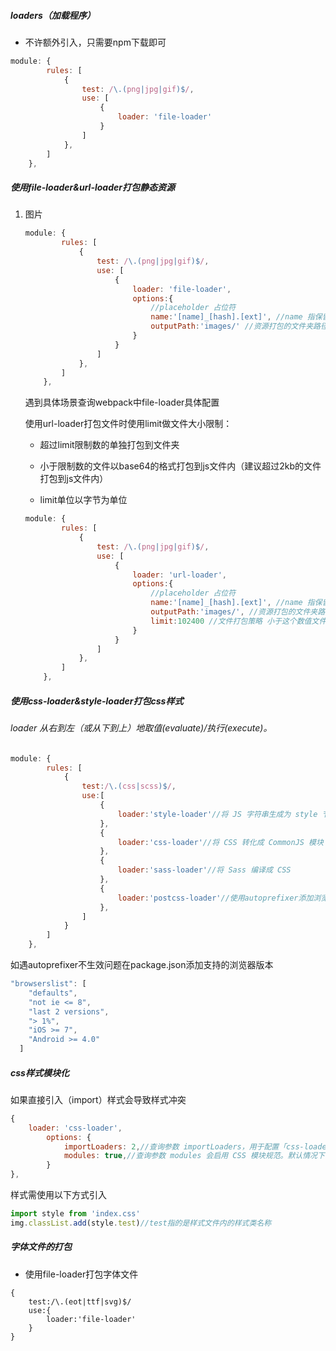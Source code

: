 ##### loaders（加载程序）

- 不许额外引入，只需要npm下载即可

```javascript
module: {
        rules: [
            {
                test: /\.(png|jpg|gif)$/,
                use: [
                    {
                        loader: 'file-loader'
                    }
                ]
            },
        ]
    },
```

##### 使用file-loader&url-loader打包静态资源

1. 图片

   ```javascript
   module: {
           rules: [
               {
                   test: /\.(png|jpg|gif)$/,
                   use: [
                       {
                           loader: 'file-loader',
                           options:{
                               //placeholder 占位符
                               name:'[name]_[hash].[ext]', //name 指保留原名字 ext 指原拓展名
                               outputPath:'images/' //资源打包的文件夹路径
                           }
                       }
                   ]
               },
           ]
       },
   ```

   遇到具体场景查询webpack中file-loader具体配置

   使用url-loader打包文件时使用limit做文件大小限制：

   - 超过limit限制数的单独打包到文件夹	

   - 小于限制数的文件以base64的格式打包到js文件内（建议超过2kb的文件打包到js文件内）

   - limit单位以字节为单位 

   ```javascript
   module: {
           rules: [
               {
                   test: /\.(png|jpg|gif)$/,
                   use: [
                       {
                           loader: 'url-loader',
                           options:{
                               //placeholder 占位符
                               name:'[name]_[hash].[ext]', //name 指保留原名字 ext 指原拓展名
                               outputPath:'images/', //资源打包的文件夹路径
                               limit:102400 //文件打包策略 小于这个数值文件已base64格式打包到js文件内 反之则是打包单独的文件内
                           }
                       }
                   ]
               },
           ]
       },
   ```

##### 使用css-loader&style-loader打包css样式

###### loader 从右到左（或从下到上）地取值(evaluate)/执行(execute)。

```javascript
module: {
        rules: [
            {
                test:/\.(css|scss)$/,
                use:[
                    {
                        loader:'style-loader'//将 JS 字符串生成为 style 节点 style-loader将css样式挂载到head标签中
                    },
                    {
                        loader:'css-loader'//将 CSS 转化成 CommonJS 模块 css-loader分析css文件中的模块引入关系
                    },
                    {
                        loader:'sass-loader'//将 Sass 编译成 CSS
                    },
                    {
                        loader:'postcss-loader'//使用autoprefixer添加浏览器厂商前缀
                    },
                ]
            }           
        ]
    },
```

如遇autoprefixer不生效问题在package.json添加支持的浏览器版本

```javascript
"browserslist": [
    "defaults",
    "not ie <= 8",
    "last 2 versions",
    "> 1%",
    "iOS >= 7",
    "Android >= 4.0"
  ]
```

##### css样式模块化

如果直接引入（import）样式会导致样式冲突

```javascript
{
    loader: 'css-loader',
        options: {
            importLoaders: 2,//查询参数 importLoaders，用于配置「css-loader 作用于 @import 的资源之前」有多少个 loader。
            modules: true,//查询参数 modules 会启用 CSS 模块规范。默认情况下，这将启用局部作用域 CSS。
        }
},
```

样式需使用以下方式引入

```javascript
import style from 'index.css'
img.classList.add(style.test)//test指的是样式文件内的样式类名称
```

##### 字体文件的打包

- 使用file-loader打包字体文件

```
{
	test:/\.(eot|ttf|svg)$/
	use:{
		loader:'file-loader'
	}
}
```